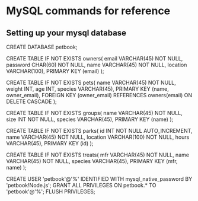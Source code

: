 # MySQL commands for reference
## Setting up your mysql database

CREATE DATABASE petbook;

CREATE TABLE IF NOT EXISTS owners(
	email VARCHAR(45) NOT NULL, 
	password CHAR(60) NOT NULL, 
	name VARCHAR(45) NOT NULL, 
	location VARCHAR(100), 
	PRIMARY KEY (email)
);

CREATE TABLE IF NOT EXISTS pets(
	name VARCHAR(45) NOT NULL, 
	weight INT, 
	age INT, 
	species VARCHAR(45), 
	PRIMARY KEY (name, owner_email), 
	FOREIGN KEY (owner_email) REFERENCES owners(email) ON DELETE CASCADE
);

CREATE TABLE IF NOT EXISTS groups(
	name VARCHAR(45) NOT NULL, 
	size INT NOT NULL, 
	species VARCHAR(45), 
	PRIMARY KEY (name)
);

CREATE TABLE IF NOT EXISTS parks(
	id INT NOT NULL AUTO_INCREMENT, 
	name VARCHAR(45) NOT NULL, 
	location VARCHAR(100) NOT NULL, 
	hours VARCHAR(45), 
	PRIMARY KEY (id)
);

CREATE TABLE IF NOT EXISTS treats(
	mfr VARCHAR(45) NOT NULL, 
	name VARCHAR(45) NOT NULL, 
	species VARCHAR(45), 
	PRIMARY KEY (mfr, name)
);

CREATE USER 'petbook'@'%' IDENTIFIED WITH mysql_native_password BY 'petbook!Node.js';
GRANT ALL PRIVILEGES ON petbook.* TO 'petbook'@'%';
FLUSH PRIVILEGES;
